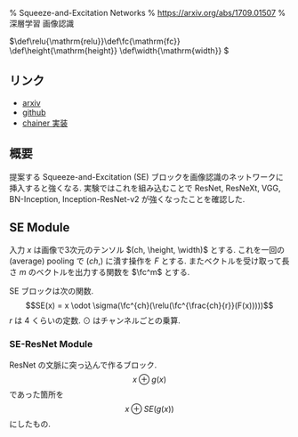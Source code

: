 % Squeeze-and-Excitation Networks
% https://arxiv.org/abs/1709.01507
% 深層学習 画像認識

$\def\relu{\mathrm{relu}}\def\fc{\mathrm{fc}}
\def\height{\mathrm{height}}
\def\width{\mathrm{width}}
$

## リンク

- [arxiv](https://arxiv.org/abs/1709.01507)
- [github](https://github.com/hujie-frank/SENet)
- [chainer 実装](https://github.com/nutszebra/SENets/blob/master/se_residual_net.py#L30)

## 概要

提案する Squeeze-and-Excitation (SE) ブロックを画像認識のネットワークに挿入すると強くなる.
実験ではこれを組み込むことで ResNet, ResNeXt, VGG, BN-Inception, Inception-ResNet-v2 が強くなったことを確認した.

## SE Module

入力 $x$ は画像で3次元のテンソル $(ch, \height, \width)$ とする.
これを一回の (average) pooling で $(ch,)$ に潰す操作を $F$ とする.
またベクトルを受け取って長さ $m$ のベクトルを出力する関数を $\fc^m$ とする.

SE ブロックは次の関数.
$$SE(x) = x \odot \sigma(\fc^{ch}(\relu(\fc^{\frac{ch}{r}}(F(x)))))$$
$r$ は $4$ くらいの定数.
$\odot$ はチャンネルごとの乗算.

### SE-ResNet Module

ResNet の文脈に突っ込んで作るブロック.
$$x \oplus g(x)$$
であった箇所を
$$x \oplus SE(g(x))$$
にしたもの.
